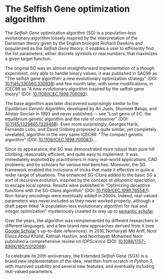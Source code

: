 The Selfish Gene optimization algorithm
=======================================

The *Selfish Gene* optimization algorithm (SG) is a population-less evolutionary algorithm loosely inspired by the interpretation of the Darwinian theory given by the English biologist Richard Dawkins and popularized as the *Selfish Gene theory*. It enables a user to efficiently find the list parameters, either discrete symbols or real numbers, that maximizes a given target function.

The original SG was an almost straightforward implementation of a though experiment, only able to handle binary values; it was published in SAC98 as "The selfish gene algorithm: a new evolutionary optimization strategy" (DOI: [10.1145/330560.330838](http://doi.org/10.1145/330560.330838)) and few month later, with some modifications, in ICEC98 as "A new evolutionary algorithm inspired by the selfish gene theory" (DOI: [10.1109/ICEC.1998.700092](http://doi.org/10.1109/ICEC.1998.700092)).  

The base algorithm was later discovered surprisingly similar to the *Equilibrium Genetic Algorithm*, developed by Ari Juels, Shumeet Baluja, and Alistair Sinclair in 1993 and never published -- see "Lost gems of EC: the equilibrium genetic algorithm and the role of crossover" (DOI: [10.1145/1329465.1329468](http://doi.org/10.1145/1329465.1329468)). Even more surprisingly, Georges Harik, Fernando Lobo, and David Golberg proposed a quite similar, yet completely unrelated, algorithm in the very same ICEC98: "The compact genetic algorithm" (DOI: [10.1109/ICEC.1998.700083](http://doi.org/10.1109/ICEC.1998.700083))...

Since its appearance, the SG was demonstrated more robust than pure hill climbing, reasonably efficient, and quite easy to implement. It was immediately exploited by practitioners in many real-world applications, CAD problems; and by scholars for various test benches. Moreover, the SG framework enabled the inclusions of tricks that made it effective in quite a wider range of situations. The enhanced *SG-Clans* added to the basic SG a sort of recursive evolution, inspired by the concept of *allopatric speciation*, to escape local optima. Results were published in "Optimizing deceptive functions with the SG-Clans algorithm" (DOI: [10.1109/CEC.1999.785547](http://doi.org/10.1109/CEC.1999.785547)). Non-binary encodings were eventually added in 2000s. Indeed, real-valued parameters was never included as they never worked properly, although a draft paper titled "A population-less evolutionary algorithm for real and integer optimization" mysteriously crawled its way up to [semantic scholar](https://www.semanticscholar.org/paper/A-Population-Less-Evolutionary-Algorithm-for-Real-Sanchez-Schillaci/6d4025e700d67888ab18ff1e358d15b60bb7167a).

Over the years, the algorithm was reimplemented by different researchers in different languages, and a few brand new approaches derived from it (see [Google Scholar](https://goo.gl/Baw9I8)'s up-to-date references). In 2016, Norharyati Md Ariff, Noor Elaiza Abdul Khalid, Rathiah Hashim, and Noorhayati Mohamed Noor published a comprehensive review on *IOPScience* (DOI: [10.1088/1757-899X/160/1/012098](http://iopscience.iop.org/article/10.1088/1757-899X/160/1/012098/meta)). 

To celebrate its 20th anniversary, the *Extended Selfish Gene* (SGX) is a brand new implementation of the idea, rewritten from scratch in *Python 3*, with improved usability and several new features, and eventually including real-valued parameters.
